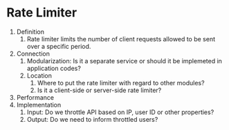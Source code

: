 # Rate Limiter

1. Definition
   1. Rate limiter limits the number of client requests allowed to be sent over a specific period.
2. Connection
   1. Modularization: Is it a separate service or should it be implemeted in application codes?
   2. Location
      1. Where to put the rate limiter with regard to other modules?
      2. Is it a client-side or server-side rate limiter?
3. Performance
4. Implementation
   1. Input: Do we throttle API based on IP, user ID or other properties?
   2. Output: Do we need to inform throttled users?
